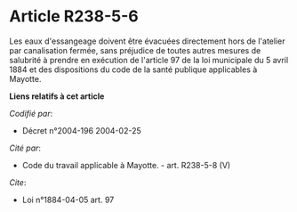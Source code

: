 # Article R238-5-6

Les eaux d'essangeage doivent être évacuées directement hors de l'atelier par canalisation fermée, sans préjudice de toutes
autres mesures de salubrité à prendre en exécution de l'article 97 de la loi municipale du 5 avril 1884 et des dispositions
du code de la santé publique applicables à Mayotte.

**Liens relatifs à cet article**

_Codifié par_:

  - Décret n°2004-196 2004-02-25

_Cité par_:

  - Code du travail applicable à Mayotte. - art. R238-5-8 (V)

_Cite_:

  - Loi n°1884-04-05 art. 97
